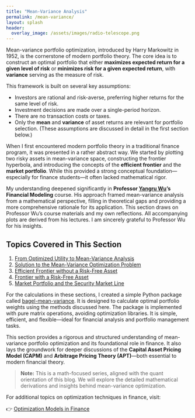 ```yaml
---
title: "Mean-Variance Analysis"
permalink: /mean-variance/
layout: splash
header:
  overlay_image: /assets/images/radio-telescope.png
---
```


Mean-variance portfolio optimization, introduced by Harry Markowitz in 1952, is the cornerstone of modern portfolio theory. The core idea is to construct an optimal portfolio that either **maximizes expected return for a given level of risk** or **minimizes risk for a given expected return**, with **variance** serving as the measure of risk.

This framework is built on several key assumptions:

- Investors are rational and risk-averse, preferring higher returns for the same level of risk.
- Investment decisions are made over a single-period horizon.
- There are no transaction costs or taxes.
- Only the **mean** and **variance** of asset returns are relevant for portfolio selection.
  (These assumptions are discussed in detail in the first section below.)

When I first encountered modern portfolio theory in a traditional finance program, it was presented in a rather abstract way. We started by plotting two risky assets in mean-variance space, constructing the frontier hyperbola, and introducing the concepts of the **efficient frontier** and the **market portfolio**. While this provided a strong conceptual foundation—especially for finance students—it often lacked mathematical rigor.

My understanding deepened significantly in **Professor [Yangru Wu](https://www.business.rutgers.edu/faculty/yangru-wu)’s Financial Modeling** course. His approach framed mean-variance analysis from a mathematical perspective, filling in theoretical gaps and providing a more comprehensive rationale for its application. This section draws on Professor Wu’s course materials and my own reflections. All accompanying plots are derived from his lectures. I am sincerely grateful to Professor Wu for his insights.

## Topics Covered in This Section

1. [From Optimized Utility to Mean-Variance Analysis](from-optimized-utility-to-mean-variance-analysis.md)
2. [Solution to the Mean-Variance Optimization Problem](solution-to-the-mean-variance-optimization-problem.md)
3. [Efficient Frontier without a Risk-Free Asset](efficient-frontier-without-risk-free-asset.md)
4. [Frontier with a Risk-Free Asset](frontier-with-risk-free-asset.md)
5. [Market Portfolio and the Security Market Line](market-portfolio-and-security-market-line.md)

For the calculations in these sections, I created a simple Python package called [bagel-mean-variance](https://github.com/bagelquant/bagel-mean-variance). It is designed to calculate optimal portfolio weights using the methods discussed here. The package is implemented with pure matrix operations, avoiding optimization libraries. It is simple, efficient, and flexible—ideal for financial analysis and portfolio management tasks.

This section provides a rigorous and structured understanding of mean-variance portfolio optimization and its foundational role in finance. It also lays the groundwork for deeper discussions of the **Capital Asset Pricing Model (CAPM)** and **Arbitrage Pricing Theory (APT)**—both essential to modern financial theory.

> **Note:** This is a math-focused series, aligned with the quant orientation of this blog. We will explore the detailed mathematical derivations and insights behind mean-variance optimization.

For additional topics on optimization techniques in finance, visit:

👉 [Optimization Models in Finance](https://bagelquant.com/optimization/)
